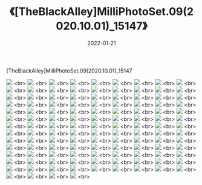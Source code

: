 ﻿---
layout: post
title:  《[TheBlackAlley]MilliPhotoSet.09(2020.10.01)_15147》
date:   2022-01-21
img: http://imgx.orgx.ga/漏D/2022/[TheBlackAlley]MilliPhotoSet.09(2020.10.01)_15147/000.jpg
categories: [美女, 清纯, 唯美]
---

[TheBlackAlley]MilliPhotoSet.09(2020.10.01)_15147

  ![](http://imgx.orgx.ga/漏D/2022/[TheBlackAlley]MilliPhotoSet.09(2020.10.01)_15147/001.jpg) <br> ![](http://imgx.orgx.ga/漏D/2022/[TheBlackAlley]MilliPhotoSet.09(2020.10.01)_15147/002.jpg) <br> ![](http://imgx.orgx.ga/漏D/2022/[TheBlackAlley]MilliPhotoSet.09(2020.10.01)_15147/003.jpg) <br> ![](http://imgx.orgx.ga/漏D/2022/[TheBlackAlley]MilliPhotoSet.09(2020.10.01)_15147/004.jpg) <br> ![](http://imgx.orgx.ga/漏D/2022/[TheBlackAlley]MilliPhotoSet.09(2020.10.01)_15147/005.jpg) <br> ![](http://imgx.orgx.ga/漏D/2022/[TheBlackAlley]MilliPhotoSet.09(2020.10.01)_15147/006.jpg) <br> ![](http://imgx.orgx.ga/漏D/2022/[TheBlackAlley]MilliPhotoSet.09(2020.10.01)_15147/007.jpg) <br> ![](http://imgx.orgx.ga/漏D/2022/[TheBlackAlley]MilliPhotoSet.09(2020.10.01)_15147/008.jpg) <br> ![](http://imgx.orgx.ga/漏D/2022/[TheBlackAlley]MilliPhotoSet.09(2020.10.01)_15147/009.jpg) <br> ![](http://imgx.orgx.ga/漏D/2022/[TheBlackAlley]MilliPhotoSet.09(2020.10.01)_15147/010.jpg) <br> ![](http://imgx.orgx.ga/漏D/2022/[TheBlackAlley]MilliPhotoSet.09(2020.10.01)_15147/011.jpg) <br> ![](http://imgx.orgx.ga/漏D/2022/[TheBlackAlley]MilliPhotoSet.09(2020.10.01)_15147/012.jpg) <br> ![](http://imgx.orgx.ga/漏D/2022/[TheBlackAlley]MilliPhotoSet.09(2020.10.01)_15147/013.jpg) <br> ![](http://imgx.orgx.ga/漏D/2022/[TheBlackAlley]MilliPhotoSet.09(2020.10.01)_15147/014.jpg) <br> ![](http://imgx.orgx.ga/漏D/2022/[TheBlackAlley]MilliPhotoSet.09(2020.10.01)_15147/015.jpg) <br> ![](http://imgx.orgx.ga/漏D/2022/[TheBlackAlley]MilliPhotoSet.09(2020.10.01)_15147/016.jpg) <br> ![](http://imgx.orgx.ga/漏D/2022/[TheBlackAlley]MilliPhotoSet.09(2020.10.01)_15147/017.jpg) <br> ![](http://imgx.orgx.ga/漏D/2022/[TheBlackAlley]MilliPhotoSet.09(2020.10.01)_15147/018.jpg) <br> ![](http://imgx.orgx.ga/漏D/2022/[TheBlackAlley]MilliPhotoSet.09(2020.10.01)_15147/019.jpg) <br> ![](http://imgx.orgx.ga/漏D/2022/[TheBlackAlley]MilliPhotoSet.09(2020.10.01)_15147/020.jpg) <br> ![](http://imgx.orgx.ga/漏D/2022/[TheBlackAlley]MilliPhotoSet.09(2020.10.01)_15147/021.jpg) <br> ![](http://imgx.orgx.ga/漏D/2022/[TheBlackAlley]MilliPhotoSet.09(2020.10.01)_15147/022.jpg) <br> ![](http://imgx.orgx.ga/漏D/2022/[TheBlackAlley]MilliPhotoSet.09(2020.10.01)_15147/023.jpg) <br> ![](http://imgx.orgx.ga/漏D/2022/[TheBlackAlley]MilliPhotoSet.09(2020.10.01)_15147/024.jpg) <br> ![](http://imgx.orgx.ga/漏D/2022/[TheBlackAlley]MilliPhotoSet.09(2020.10.01)_15147/025.jpg) <br> ![](http://imgx.orgx.ga/漏D/2022/[TheBlackAlley]MilliPhotoSet.09(2020.10.01)_15147/026.jpg) <br> ![](http://imgx.orgx.ga/漏D/2022/[TheBlackAlley]MilliPhotoSet.09(2020.10.01)_15147/027.jpg) <br> ![](http://imgx.orgx.ga/漏D/2022/[TheBlackAlley]MilliPhotoSet.09(2020.10.01)_15147/028.jpg) <br> ![](http://imgx.orgx.ga/漏D/2022/[TheBlackAlley]MilliPhotoSet.09(2020.10.01)_15147/029.jpg) <br> ![](http://imgx.orgx.ga/漏D/2022/[TheBlackAlley]MilliPhotoSet.09(2020.10.01)_15147/030.jpg) <br> ![](http://imgx.orgx.ga/漏D/2022/[TheBlackAlley]MilliPhotoSet.09(2020.10.01)_15147/031.jpg) <br> ![](http://imgx.orgx.ga/漏D/2022/[TheBlackAlley]MilliPhotoSet.09(2020.10.01)_15147/032.jpg) <br> ![](http://imgx.orgx.ga/漏D/2022/[TheBlackAlley]MilliPhotoSet.09(2020.10.01)_15147/033.jpg) <br> ![](http://imgx.orgx.ga/漏D/2022/[TheBlackAlley]MilliPhotoSet.09(2020.10.01)_15147/034.jpg) <br> ![](http://imgx.orgx.ga/漏D/2022/[TheBlackAlley]MilliPhotoSet.09(2020.10.01)_15147/035.jpg) <br> ![](http://imgx.orgx.ga/漏D/2022/[TheBlackAlley]MilliPhotoSet.09(2020.10.01)_15147/036.jpg) <br> ![](http://imgx.orgx.ga/漏D/2022/[TheBlackAlley]MilliPhotoSet.09(2020.10.01)_15147/037.jpg) <br> ![](http://imgx.orgx.ga/漏D/2022/[TheBlackAlley]MilliPhotoSet.09(2020.10.01)_15147/038.jpg) <br> ![](http://imgx.orgx.ga/漏D/2022/[TheBlackAlley]MilliPhotoSet.09(2020.10.01)_15147/039.jpg) <br> ![](http://imgx.orgx.ga/漏D/2022/[TheBlackAlley]MilliPhotoSet.09(2020.10.01)_15147/040.jpg) <br> ![](http://imgx.orgx.ga/漏D/2022/[TheBlackAlley]MilliPhotoSet.09(2020.10.01)_15147/041.jpg) <br> ![](http://imgx.orgx.ga/漏D/2022/[TheBlackAlley]MilliPhotoSet.09(2020.10.01)_15147/042.jpg) <br> ![](http://imgx.orgx.ga/漏D/2022/[TheBlackAlley]MilliPhotoSet.09(2020.10.01)_15147/043.jpg) <br> ![](http://imgx.orgx.ga/漏D/2022/[TheBlackAlley]MilliPhotoSet.09(2020.10.01)_15147/044.jpg) <br> ![](http://imgx.orgx.ga/漏D/2022/[TheBlackAlley]MilliPhotoSet.09(2020.10.01)_15147/045.jpg) <br> ![](http://imgx.orgx.ga/漏D/2022/[TheBlackAlley]MilliPhotoSet.09(2020.10.01)_15147/046.jpg) <br> ![](http://imgx.orgx.ga/漏D/2022/[TheBlackAlley]MilliPhotoSet.09(2020.10.01)_15147/047.jpg) <br> ![](http://imgx.orgx.ga/漏D/2022/[TheBlackAlley]MilliPhotoSet.09(2020.10.01)_15147/048.jpg) <br> ![](http://imgx.orgx.ga/漏D/2022/[TheBlackAlley]MilliPhotoSet.09(2020.10.01)_15147/049.jpg) <br> ![](http://imgx.orgx.ga/漏D/2022/[TheBlackAlley]MilliPhotoSet.09(2020.10.01)_15147/050.jpg) <br> ![](http://imgx.orgx.ga/漏D/2022/[TheBlackAlley]MilliPhotoSet.09(2020.10.01)_15147/051.jpg) <br> ![](http://imgx.orgx.ga/漏D/2022/[TheBlackAlley]MilliPhotoSet.09(2020.10.01)_15147/052.jpg) <br> ![](http://imgx.orgx.ga/漏D/2022/[TheBlackAlley]MilliPhotoSet.09(2020.10.01)_15147/053.jpg) <br> ![](http://imgx.orgx.ga/漏D/2022/[TheBlackAlley]MilliPhotoSet.09(2020.10.01)_15147/054.jpg) <br> ![](http://imgx.orgx.ga/漏D/2022/[TheBlackAlley]MilliPhotoSet.09(2020.10.01)_15147/055.jpg) <br> ![](http://imgx.orgx.ga/漏D/2022/[TheBlackAlley]MilliPhotoSet.09(2020.10.01)_15147/056.jpg) <br> ![](http://imgx.orgx.ga/漏D/2022/[TheBlackAlley]MilliPhotoSet.09(2020.10.01)_15147/057.jpg) <br> ![](http://imgx.orgx.ga/漏D/2022/[TheBlackAlley]MilliPhotoSet.09(2020.10.01)_15147/058.jpg) <br> ![](http://imgx.orgx.ga/漏D/2022/[TheBlackAlley]MilliPhotoSet.09(2020.10.01)_15147/059.jpg) <br> ![](http://imgx.orgx.ga/漏D/2022/[TheBlackAlley]MilliPhotoSet.09(2020.10.01)_15147/060.jpg) <br> ![](http://imgx.orgx.ga/漏D/2022/[TheBlackAlley]MilliPhotoSet.09(2020.10.01)_15147/061.jpg) <br> ![](http://imgx.orgx.ga/漏D/2022/[TheBlackAlley]MilliPhotoSet.09(2020.10.01)_15147/062.jpg) <br> ![](http://imgx.orgx.ga/漏D/2022/[TheBlackAlley]MilliPhotoSet.09(2020.10.01)_15147/063.jpg) <br> ![](http://imgx.orgx.ga/漏D/2022/[TheBlackAlley]MilliPhotoSet.09(2020.10.01)_15147/064.jpg) <br> ![](http://imgx.orgx.ga/漏D/2022/[TheBlackAlley]MilliPhotoSet.09(2020.10.01)_15147/065.jpg) <br> ![](http://imgx.orgx.ga/漏D/2022/[TheBlackAlley]MilliPhotoSet.09(2020.10.01)_15147/066.jpg) <br> ![](http://imgx.orgx.ga/漏D/2022/[TheBlackAlley]MilliPhotoSet.09(2020.10.01)_15147/067.jpg) <br> ![](http://imgx.orgx.ga/漏D/2022/[TheBlackAlley]MilliPhotoSet.09(2020.10.01)_15147/068.jpg) <br> ![](http://imgx.orgx.ga/漏D/2022/[TheBlackAlley]MilliPhotoSet.09(2020.10.01)_15147/069.jpg) <br> ![](http://imgx.orgx.ga/漏D/2022/[TheBlackAlley]MilliPhotoSet.09(2020.10.01)_15147/070.jpg) <br> ![](http://imgx.orgx.ga/漏D/2022/[TheBlackAlley]MilliPhotoSet.09(2020.10.01)_15147/071.jpg) <br> ![](http://imgx.orgx.ga/漏D/2022/[TheBlackAlley]MilliPhotoSet.09(2020.10.01)_15147/072.jpg) <br> ![](http://imgx.orgx.ga/漏D/2022/[TheBlackAlley]MilliPhotoSet.09(2020.10.01)_15147/073.jpg) <br> ![](http://imgx.orgx.ga/漏D/2022/[TheBlackAlley]MilliPhotoSet.09(2020.10.01)_15147/074.jpg) <br> ![](http://imgx.orgx.ga/漏D/2022/[TheBlackAlley]MilliPhotoSet.09(2020.10.01)_15147/075.jpg) <br> ![](http://imgx.orgx.ga/漏D/2022/[TheBlackAlley]MilliPhotoSet.09(2020.10.01)_15147/076.jpg) <br> ![](http://imgx.orgx.ga/漏D/2022/[TheBlackAlley]MilliPhotoSet.09(2020.10.01)_15147/077.jpg) <br> ![](http://imgx.orgx.ga/漏D/2022/[TheBlackAlley]MilliPhotoSet.09(2020.10.01)_15147/078.jpg) <br> ![](http://imgx.orgx.ga/漏D/2022/[TheBlackAlley]MilliPhotoSet.09(2020.10.01)_15147/079.jpg) <br> ![](http://imgx.orgx.ga/漏D/2022/[TheBlackAlley]MilliPhotoSet.09(2020.10.01)_15147/080.jpg) <br> ![](http://imgx.orgx.ga/漏D/2022/[TheBlackAlley]MilliPhotoSet.09(2020.10.01)_15147/081.jpg) <br> ![](http://imgx.orgx.ga/漏D/2022/[TheBlackAlley]MilliPhotoSet.09(2020.10.01)_15147/082.jpg) <br> ![](http://imgx.orgx.ga/漏D/2022/[TheBlackAlley]MilliPhotoSet.09(2020.10.01)_15147/083.jpg) <br> ![](http://imgx.orgx.ga/漏D/2022/[TheBlackAlley]MilliPhotoSet.09(2020.10.01)_15147/084.jpg) <br> ![](http://imgx.orgx.ga/漏D/2022/[TheBlackAlley]MilliPhotoSet.09(2020.10.01)_15147/085.jpg) <br> ![](http://imgx.orgx.ga/漏D/2022/[TheBlackAlley]MilliPhotoSet.09(2020.10.01)_15147/086.jpg) <br> ![](http://imgx.orgx.ga/漏D/2022/[TheBlackAlley]MilliPhotoSet.09(2020.10.01)_15147/087.jpg) <br> ![](http://imgx.orgx.ga/漏D/2022/[TheBlackAlley]MilliPhotoSet.09(2020.10.01)_15147/088.jpg) <br> ![](http://imgx.orgx.ga/漏D/2022/[TheBlackAlley]MilliPhotoSet.09(2020.10.01)_15147/089.jpg) <br> ![](http://imgx.orgx.ga/漏D/2022/[TheBlackAlley]MilliPhotoSet.09(2020.10.01)_15147/090.jpg) <br> ![](http://imgx.orgx.ga/漏D/2022/[TheBlackAlley]MilliPhotoSet.09(2020.10.01)_15147/091.jpg) <br> ![](http://imgx.orgx.ga/漏D/2022/[TheBlackAlley]MilliPhotoSet.09(2020.10.01)_15147/092.jpg) <br> ![](http://imgx.orgx.ga/漏D/2022/[TheBlackAlley]MilliPhotoSet.09(2020.10.01)_15147/093.jpg) <br> ![](http://imgx.orgx.ga/漏D/2022/[TheBlackAlley]MilliPhotoSet.09(2020.10.01)_15147/094.jpg) <br> ![](http://imgx.orgx.ga/漏D/2022/[TheBlackAlley]MilliPhotoSet.09(2020.10.01)_15147/095.jpg) <br> ![](http://imgx.orgx.ga/漏D/2022/[TheBlackAlley]MilliPhotoSet.09(2020.10.01)_15147/096.jpg) <br> ![](http://imgx.orgx.ga/漏D/2022/[TheBlackAlley]MilliPhotoSet.09(2020.10.01)_15147/097.jpg) <br> ![](http://imgx.orgx.ga/漏D/2022/[TheBlackAlley]MilliPhotoSet.09(2020.10.01)_15147/098.jpg) <br> ![](http://imgx.orgx.ga/漏D/2022/[TheBlackAlley]MilliPhotoSet.09(2020.10.01)_15147/099.jpg) <br> ![](http://imgx.orgx.ga/漏D/2022/[TheBlackAlley]MilliPhotoSet.09(2020.10.01)_15147/100.jpg) <br> ![](http://imgx.orgx.ga/漏D/2022/[TheBlackAlley]MilliPhotoSet.09(2020.10.01)_15147/101.jpg) <br> ![](http://imgx.orgx.ga/漏D/2022/[TheBlackAlley]MilliPhotoSet.09(2020.10.01)_15147/102.jpg) <br> ![](http://imgx.orgx.ga/漏D/2022/[TheBlackAlley]MilliPhotoSet.09(2020.10.01)_15147/103.jpg) <br> ![](http://imgx.orgx.ga/漏D/2022/[TheBlackAlley]MilliPhotoSet.09(2020.10.01)_15147/104.jpg) <br> ![](http://imgx.orgx.ga/漏D/2022/[TheBlackAlley]MilliPhotoSet.09(2020.10.01)_15147/105.jpg) <br> ![](http://imgx.orgx.ga/漏D/2022/[TheBlackAlley]MilliPhotoSet.09(2020.10.01)_15147/106.jpg) <br> ![](http://imgx.orgx.ga/漏D/2022/[TheBlackAlley]MilliPhotoSet.09(2020.10.01)_15147/107.jpg) <br> ![](http://imgx.orgx.ga/漏D/2022/[TheBlackAlley]MilliPhotoSet.09(2020.10.01)_15147/108.jpg) <br> ![](http://imgx.orgx.ga/漏D/2022/[TheBlackAlley]MilliPhotoSet.09(2020.10.01)_15147/109.jpg) <br> ![](http://imgx.orgx.ga/漏D/2022/[TheBlackAlley]MilliPhotoSet.09(2020.10.01)_15147/110.jpg) <br> ![](http://imgx.orgx.ga/漏D/2022/[TheBlackAlley]MilliPhotoSet.09(2020.10.01)_15147/111.jpg) <br> ![](http://imgx.orgx.ga/漏D/2022/[TheBlackAlley]MilliPhotoSet.09(2020.10.01)_15147/112.jpg) <br> ![](http://imgx.orgx.ga/漏D/2022/[TheBlackAlley]MilliPhotoSet.09(2020.10.01)_15147/113.jpg) <br> ![](http://imgx.orgx.ga/漏D/2022/[TheBlackAlley]MilliPhotoSet.09(2020.10.01)_15147/114.jpg) <br> ![](http://imgx.orgx.ga/漏D/2022/[TheBlackAlley]MilliPhotoSet.09(2020.10.01)_15147/115.jpg) <br> ![](http://imgx.orgx.ga/漏D/2022/[TheBlackAlley]MilliPhotoSet.09(2020.10.01)_15147/116.jpg) <br> ![](http://imgx.orgx.ga/漏D/2022/[TheBlackAlley]MilliPhotoSet.09(2020.10.01)_15147/117.jpg) <br> ![](http://imgx.orgx.ga/漏D/2022/[TheBlackAlley]MilliPhotoSet.09(2020.10.01)_15147/118.jpg) <br> ![](http://imgx.orgx.ga/漏D/2022/[TheBlackAlley]MilliPhotoSet.09(2020.10.01)_15147/119.jpg) <br> ![](http://imgx.orgx.ga/漏D/2022/[TheBlackAlley]MilliPhotoSet.09(2020.10.01)_15147/120.jpg) <br> ![](http://imgx.orgx.ga/漏D/2022/[TheBlackAlley]MilliPhotoSet.09(2020.10.01)_15147/121.jpg) <br>